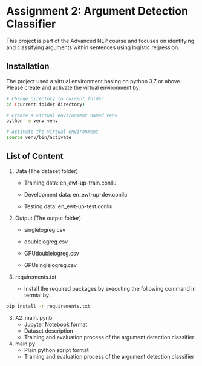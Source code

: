 # Assignment 2: Argument Detection Classifier

This project is part of the Advanced NLP course and focuses on identifying and classifying arguments within sentences using logistic regression.

## Installation

The project used a virtual environment basing on python 3.7 or above. Please create and activate the virtual environment by:
``` bash
# Change directory to current folder
cd (current folder directory)

# Create a virtual environment named venv
python -m venv venv

# Activate the virtual environment
source venv/bin/activate
```

## List of Content

1. Data (The dataset folder)

   - Training data: en_ewt-up-train.conllu

   - Development data: en_ewt-up-dev.conllu

   - Testing data: en_ewt-up-test.conllu
  
2. Output (The output folder)

   - singlelogreg.csv
     
   - doublelogreg.csv
   
   - GPUdoublelogreg.csv

   - GPUsinglelogreg.csv

4. requirements.txt
   - Install the required packages by executing the following command in termial by:

``` bash
pip install -r requirements.txt
```

3. A2_main.ipynb
   - Jupyter Notebook format
   - Dataset description
   - Training and evaluation process of the argument detection classifier
4. main.py
   - Plain python script format
   - Training and evaluation process of the argument detection classifier
